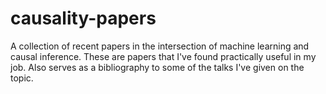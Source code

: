 # causality-papers

A collection of recent papers in the intersection of machine learning and causal inference. These are papers that I've found practically useful in my job. Also serves as a bibliography to some of the talks I've given on the topic.
